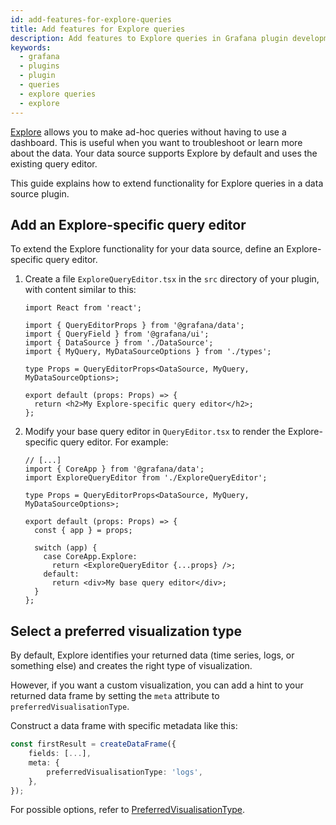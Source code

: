 ```yaml
---
id: add-features-for-explore-queries
title: Add features for Explore queries
description: Add features to Explore queries in Grafana plugin development.
keywords:
  - grafana
  - plugins
  - plugin
  - queries
  - explore queries
  - explore
---
```


[Explore](https://grafana.com/docs/grafana/latest/explore/) allows you to make ad-hoc queries without having to use a dashboard. This is useful when you want to troubleshoot or learn more about the data. Your data source supports Explore by default and uses the existing query editor. 

This guide explains how to extend functionality for Explore queries in a data source plugin.

## Add an Explore-specific query editor

To extend the Explore functionality for your data source, define an Explore-specific query editor.

1. Create a file `ExploreQueryEditor.tsx` in the `src` directory of your plugin, with content similar to this:

   ```tsx title="src/ExploreQueryEditor.tsx"
   import React from 'react';

   import { QueryEditorProps } from '@grafana/data';
   import { QueryField } from '@grafana/ui';
   import { DataSource } from './DataSource';
   import { MyQuery, MyDataSourceOptions } from './types';

   type Props = QueryEditorProps<DataSource, MyQuery, MyDataSourceOptions>;

   export default (props: Props) => {
     return <h2>My Explore-specific query editor</h2>;
   };
   ```

1. Modify your base query editor in `QueryEditor.tsx` to render the Explore-specific query editor. For example:

   ```tsx title="src/QueryEditor.tsx"
   // [...]
   import { CoreApp } from '@grafana/data';
   import ExploreQueryEditor from './ExploreQueryEditor';

   type Props = QueryEditorProps<DataSource, MyQuery, MyDataSourceOptions>;

   export default (props: Props) => {
     const { app } = props;

     switch (app) {
       case CoreApp.Explore:
         return <ExploreQueryEditor {...props} />;
       default:
         return <div>My base query editor</div>;
     }
   };
   ```

## Select a preferred visualization type

By default, Explore identifies your returned data (time series, logs, or something else) and creates the right type of visualization.

However, if you want a custom visualization, you can add a hint to your returned data frame by setting the `meta` attribute to `preferredVisualisationType`.

Construct a data frame with specific metadata like this:

```ts
const firstResult = createDataFrame({
    fields: [...],
    meta: {
        preferredVisualisationType: 'logs',
    },
});
```

For possible options, refer to [PreferredVisualisationType](https://github.com/grafana/grafana/blob/main/packages/grafana-data/src/types/data.ts#L25).
